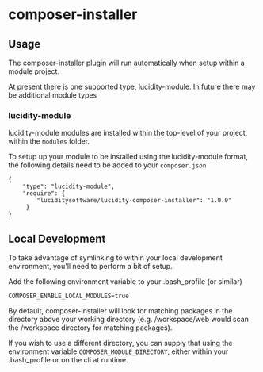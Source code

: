 # composer-installer

## Usage
The composer-installer plugin will run automatically when setup within a module project.

At present there is one supported type, lucidity-module. In future there may be additional module types 

### lucidity-module
lucidity-module modules are installed within the top-level of your project, within the `modules` folder. 

To setup up your module to be installed using the lucidity-module format, the following details need to be added to your `composer.json`

```
{
    "type": "lucidity-module",
    "require": {
        "luciditysoftware/lucidity-composer-installer": "1.0.0"
     }
}

```


## Local Development
To take advantage of symlinking to within your local development environment, you'll need to perform a bit of setup. 

Add the following environment variable to your .bash_profile (or similar)

```
COMPOSER_ENABLE_LOCAL_MODULES=true
```

By default, composer-installer will look for matching packages in the directory above your working directory (e.g. /workspace/web would scan the /workspace directory for matching packages).

If you wish to use a different directory, you can supply that using the environment variable `COMPOSER_MODULE_DIRECTORY`, either within your .bash_profile or on the cli at runtime.

